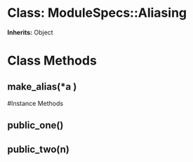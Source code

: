 # Class: ModuleSpecs::Aliasing
**Inherits:** Object
    



# Class Methods
## make_alias(*a ) [](#method-c-make_alias)

#Instance Methods
## public_one() [](#method-i-public_one)

## public_two(n) [](#method-i-public_two)


